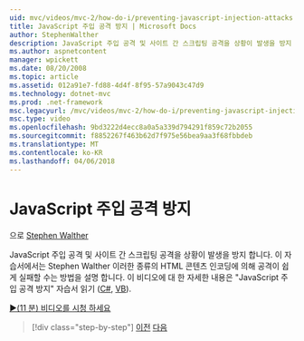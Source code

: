 ```yaml
---
uid: mvc/videos/mvc-2/how-do-i/preventing-javascript-injection-attacks
title: JavaScript 주입 공격 방지 | Microsoft Docs
author: StephenWalther
description: JavaScript 주입 공격 및 사이트 간 스크립팅 공격을 상황이 발생을 방지 합니다. 이 자습서에서는 Stephen Walther 하는 방법을 쉽게 de 설명...
ms.author: aspnetcontent
manager: wpickett
ms.date: 08/20/2008
ms.topic: article
ms.assetid: 012a91e7-fd88-4d4f-8f95-57a9043c47d9
ms.technology: dotnet-mvc
ms.prod: .net-framework
msc.legacyurl: /mvc/videos/mvc-2/how-do-i/preventing-javascript-injection-attacks
msc.type: video
ms.openlocfilehash: 9bd3222d4ecc8a0a5a339d794291f859c72b2055
ms.sourcegitcommit: f8852267f463b62d7f975e56bea9aa3f68fbbdeb
ms.translationtype: MT
ms.contentlocale: ko-KR
ms.lasthandoff: 04/06/2018
---
```

<a name="preventing-javascript-injection-attacks"></a>JavaScript 주입 공격 방지
====================
으로 [Stephen Walther](https://github.com/StephenWalther)

JavaScript 주입 공격 및 사이트 간 스크립팅 공격을 상황이 발생을 방지 합니다. 이 자습서에서는 Stephen Walther 이러한 종류의 HTML 콘텐츠 인코딩에 의해 공격이 쉽게 실패할 수는 방법을 설명 합니다. 이 비디오에 대 한 자세한 내용은 "JavaScript 주입 공격 방지" 자습서 읽기 ([C#](../../../overview/older-versions-1/security/preventing-javascript-injection-attacks-cs.md), [VB](../../../overview/older-versions-1/security/preventing-javascript-injection-attacks-vb.md)).

[&#9654;(11 분) 비디오를 시청 하세요](https://channel9.msdn.com/Blogs/ASP-NET-Site-Videos/preventing-javascript-injection-attacks)

> [!div class="step-by-step"]
> [이전](an-introduction-to-url-routing.md)
> [다음](creating-unit-tests-for-aspnet-mvc-applications.md)
